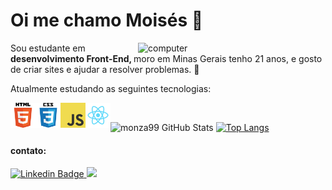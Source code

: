 # Oi me chamo Moisés 👋
 <img  src="https://github.com/monza99/monza99/blob/main/Web%20developer.png?raw=true"  width = "300px" align = "right" alt = "computer" position = "absolut">

 
<p align = "left">
Sou estudante em <strong> desenvolvimento Front-End, </strong> moro em Minas Gerais tenho 21 anos, e gosto de criar sites e ajudar a resolver problemas. 🚀 </ h2>
<p align = "left"> Atualmente estudando as seguintes tecnologias: </p>
    <img align = "left" src="https://raw.githubusercontent.com/github/explore/80688e429a7d4ef2fca1e82350fe8e3517d3494d/topics/html/html.png"  align = "left" width = "40px" style = "max-width: 100% ; "> <img align = "left" src="https://raw.githubusercontent.com/github/explore/80688e429a7d4ef2fca1e82350fe8e3517d3494d/topics/css/css.png"  width = "40px" style = "max-width: 100% ; "> <img  align = "left" src="https://raw.githubusercontent.com/github/explore/80688e429a7d4ef2fca1e82350fe8e3517d3494d/topics/javascript/javascript.png"  width = "40px" style = "max-width: 100% ; "> <img align = "left" src="https://raw.githubusercontent.com/github/explore/80688e429a7d4ef2fca1e82350fe8e3517d3494d/topics/react/react.png"  width = "40px" style = "max-width: 100% ; "> </p>
    <br>

![monza99 GitHub Stats](https://github-readme-stats.vercel.app/api?username=monza99&show_icons=true&theme=tokyonight)
[![Top Langs](https://github-readme-stats.vercel.app/api/top-langs/?username=monza99&langs_count=8&show_icons=true&theme=tokyonight)](https://github.com/monza99/github-README-stats)

<h4> contato:  </h4>
  <a a target="_blank" href="https://www.linkedin.com/in/moises-alves-9b94b5160/">
  <img src="https://camo.githubusercontent.com/fdf9f9b9bc18e4bb5ef9ca79a0f1549a0e609cf52d8065103b5aaa6079706254/68747470733a2f2f696d672e736869656c64732e696f2f62616467652f2d4c696e6b6564496e2d626c75653f7374796c653d666c61742d737175617265266c6f676f3d4c696e6b6564696e266c6f676f436f6c6f723d7768697465266c696e6b3d68747470733a2f2f7777772e6c696e6b6564696e2e636f6d2f696e2f66656c6970656669616c686f" alt="Linkedin Badge" data-canonical-src="https://img.shields.io/badge/-LinkedIn-blue?style=flat-square&amp;logo=Linkedin&amp;logoColor=white&amp;link=https://www.linkedin.com/in/moises-alves-da-cunha-9b94b5160/" style="max-width:100%;">   <a href="https://api.whatsapp.com/send?phone=5531992663966&text=Ol%C3%A1%20Moisés!%20" alt="WhatsApp"><img src="https://img.shields.io/badge/-WhatsApp-25d366?style=flat-square&labelColor=25d366&logo=whatsapp&logoColor=white&link=https://api.whatsapp.com/send?phone=5531992663966&text=Ol%C3%A1%20Moisés!%20"/></a>
